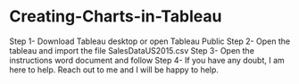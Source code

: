 # Creating-Charts-in-Tableau
Step 1- Download Tableau desktop or open Tableau Public
Step 2- Open the tableau and import the file SalesDataUS2015.csv 
Step 3- Open the instructions word document and follow
Step 4- If you have any doubt, I am here to help. Reach out to me and I will be happy to help.
